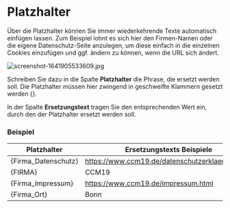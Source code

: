 # Platzhalter

Über die Platzhalter können Sie immer wiederkehrende Texte automatisch einfügen lassen. Zum Beispiel lohnt es sich hier den Firmen-Namen oder die eigene Datenschutz-Seite anzulegen, um diese einfach in die einzelnen Cookies einzufügen und ggf. ändern zu können, wenn die URL sich ändert.

![screenshot-1641905533609.jpg](../../assets/screenshot-1641905533609.jpg)

Schreiben Sie dazu in die Spalte **Platzhalter** die Phrase, die ersetzt werden soll. Die Platzhalter müssen hier zwingend in geschweifte Klammern gesetzt werden {}.

In der Spalte **Ersetzungstext** tragen Sie den entsprechenden Wert ein, durch den der Platzhalter ersetzt werden soll.

### Beispiel

| Platzhalter          | Ersetzungstexts Beispiele                         |
| -------------------- | ------------------------------------------------- |
| {Firma\_Datenschutz} | <https://www.ccm19.de/datenschutzerklaerung.html> |
| {FIRMA}              | CCM19                                             |
| {Firma\_Impressum}   | <https://www.ccm19.de/impressum.html>             |
| {Firma\_Ort}         | Bonn                                              |
